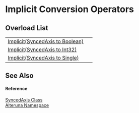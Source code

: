 # Implicit Conversion Operators


## Overload List
<table>
<tr>
<td><a href="M_Alteruna_SyncedAxis_op_Implicit">Implicit(SyncedAxis to Boolean)</a></td>
<td> </td></tr>
<tr>
<td><a href="M_Alteruna_SyncedAxis_op_Implicit_1">Implicit(SyncedAxis to Int32)</a></td>
<td> </td></tr>
<tr>
<td><a href="M_Alteruna_SyncedAxis_op_Implicit_2">Implicit(SyncedAxis to Single)</a></td>
<td> </td></tr>
</table>

## See Also


#### Reference
<a href="T_Alteruna_SyncedAxis">SyncedAxis Class</a>  
<a href="N_Alteruna">Alteruna Namespace</a>  

